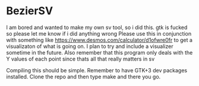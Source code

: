 # BezierSV
I am bored and wanted to make my own sv tool, so i did this. gtk is fucked so please let me know if i did anything wrong
Please use this in conjunction with something like https://www.desmos.com/calculator/d1ofwre0fr to get a visualizaton of what is going on. I plan to try and include a visualizer sometime in the future.
Also remember that this program only deals with the Y values of each point since thats all that really matters in sv

Compiling this should be simple. Remember to have GTK+3 dev packages installed.
Clone the repo and then type make and there you go. 
